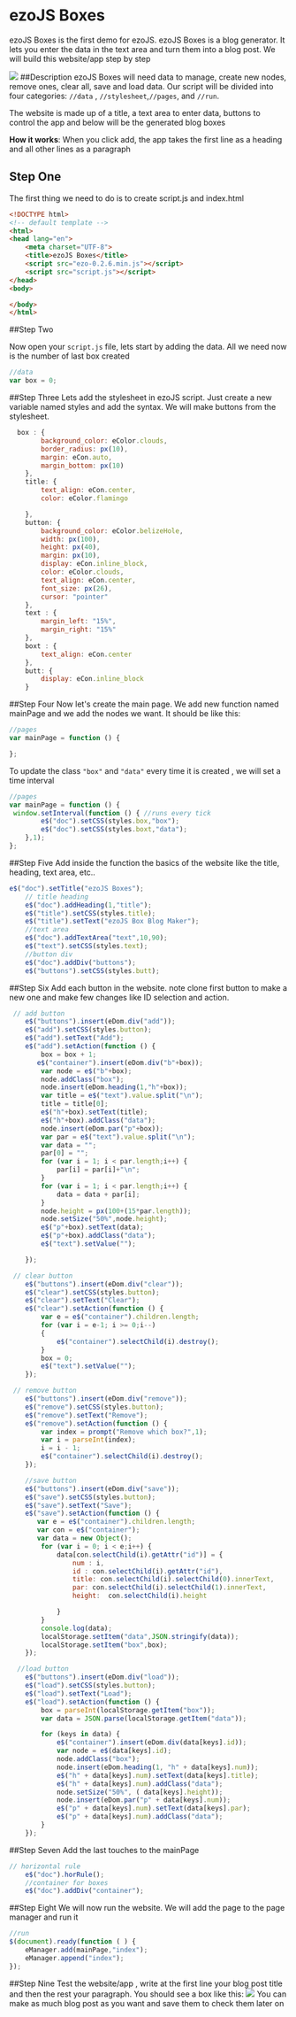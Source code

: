 # ezoJS Boxes
ezoJS Boxes is the first demo for ezoJS. ezoJS Boxes is a blog generator. It lets you enter the data in the text area and turn them into a blog post. We will build this website/app step by step

![](bm1.PNG)
##Description
ezoJS Boxes will need data to manage, create new nodes, remove ones, clear all, save and load data. Our script will be divided into four categories: `//data` , `//stylesheet`,`//pages`, and `//run`.

The website is made up of a title, a text area to enter data, buttons to control the app and below will be the generated blog boxes

**How it works**: When you click add, the app takes the first line as a heading and all other lines as a paragraph

## Step One
The first thing we need to do is to create script.js and index.html
```html
<!DOCTYPE html>
<!-- default template -->
<html>
<head lang="en">
    <meta charset="UTF-8">
    <title>ezoJS Boxes</title>
    <script src="ezo-0.2.6.min.js"></script>
    <script src="script.js"></script>
</head>
<body>

</body>
</html>
```
##Step Two 

Now open your `script.js` file, lets start by adding the data. All we need now is the number of last box created
```javascript
//data
var box = 0;

```
##Step Three
Lets add the stylesheet in ezoJS script. Just create a new variable named styles and add the syntax. We will make buttons from the stylesheet.
```javascript
  box : {
        background_color: eColor.clouds,
        border_radius: px(10),
        margin: eCon.auto,
        margin_bottom: px(10)
    },
    title: {
        text_align: eCon.center,
        color: eColor.flamingo

    },
    button: {
        background_color: eColor.belizeHole,
        width: px(100),
        height: px(40),
        margin: px(10),
        display: eCon.inline_block,
        color: eColor.clouds,
        text_align: eCon.center,
        font_size: px(26),
        cursor: "pointer"
    },
    text : {
        margin_left: "15%",
        margin_right: "15%"
    },
    boxt : {
        text_align: eCon.center
    },
    butt: {
        display: eCon.inline_block
    }
```
##Step Four
Now let's create the main page. We add new function named mainPage and we add the nodes we want. It should be like this:
```javascript
//pages
var mainPage = function () {

};
```
To update the class `"box"` and `"data"` every time it is created , we will set a time interval
```javascript
//pages
var mainPage = function () {
 window.setInterval(function () { //runs every tick
        e$("doc").setCSS(styles.box,"box");
        e$("doc").setCSS(styles.boxt,"data");
    },1);
};
```
##Step Five
Add inside the function the basics of the website like the title, heading, text area, etc..
```javascript
e$("doc").setTitle("ezoJS Boxes");
    // title heading
    e$("doc").addHeading(1,"title");
    e$("title").setCSS(styles.title);
    e$("title").setText("ezoJS Box Blog Maker");
    //text area
    e$("doc").addTextArea("text",10,90);
    e$("text").setCSS(styles.text);
    //button div
    e$("doc").addDiv("buttons");
    e$("buttons").setCSS(styles.butt);
```
##Step Six
Add each button in the website. note clone first button to make a new one and make few changes like ID selection and action.
```javascript
 // add button
    e$("buttons").insert(eDom.div("add"));
    e$("add").setCSS(styles.button);
    e$("add").setText("Add");
    e$("add").setAction(function () {
        box = box + 1;
       e$("container").insert(eDom.div("b"+box));
        var node = e$("b"+box);
        node.addClass("box");
        node.insert(eDom.heading(1,"h"+box));
        var title = e$("text").value.split("\n");
        title = title[0];
        e$("h"+box).setText(title);
        e$("h"+box).addClass("data");
        node.insert(eDom.par("p"+box));
        var par = e$("text").value.split("\n");
        var data = "";
        par[0] = "";
        for (var i = 1; i < par.length;i++) {
            par[i] = par[i]+"\n";
        }
        for (var i = 1; i < par.length;i++) {
            data = data + par[i];
        }
        node.height = px(100+(15*par.length));
        node.setSize("50%",node.height);
        e$("p"+box).setText(data);
        e$("p"+box).addClass("data");
        e$("text").setValue("");

    });
```
```javascript
 // clear button
    e$("buttons").insert(eDom.div("clear"));
    e$("clear").setCSS(styles.button);
    e$("clear").setText("Clear");
    e$("clear").setAction(function () {
        var e = e$("container").children.length;
        for (var i = e-1; i >= 0;i--)
        {
            e$("container").selectChild(i).destroy();
        }
        box = 0;
        e$("text").setValue("");
    });

```
```javascript
 // remove button
    e$("buttons").insert(eDom.div("remove"));
    e$("remove").setCSS(styles.button);
    e$("remove").setText("Remove");
    e$("remove").setAction(function () {
        var index = prompt("Remove which box?",1);
        var i = parseInt(index);
        i = i - 1;
        e$("container").selectChild(i).destroy();
    });
```
```javascript
    //save button
    e$("buttons").insert(eDom.div("save"));
    e$("save").setCSS(styles.button);
    e$("save").setText("Save");
    e$("save").setAction(function () {
       var e = e$("container").children.length;
       var con = e$("container");
       var data = new Object();
        for (var i = 0; i < e;i++) {
            data[con.selectChild(i).getAttr("id")] = {
                num : i,
                id : con.selectChild(i).getAttr("id"),
                title: con.selectChild(i).selectChild(0).innerText,
                par: con.selectChild(i).selectChild(1).innerText,
                height:  con.selectChild(i).height

            }
        }
        console.log(data);
        localStorage.setItem("data",JSON.stringify(data));
        localStorage.setItem("box",box);
    });

```
```javascript
  //load button
    e$("buttons").insert(eDom.div("load"));
    e$("load").setCSS(styles.button);
    e$("load").setText("Load");
    e$("load").setAction(function () {
        box = parseInt(localStorage.getItem("box"));
        var data = JSON.parse(localStorage.getItem("data"));

        for (keys in data) {
            e$("container").insert(eDom.div(data[keys].id));
            var node = e$(data[keys].id);
            node.addClass("box");
            node.insert(eDom.heading(1, "h" + data[keys].num));
            e$("h" + data[keys].num).setText(data[keys].title);
            e$("h" + data[keys].num).addClass("data");
            node.setSize("50%", ( data[keys].height));
            node.insert(eDom.par("p" + data[keys].num));
            e$("p" + data[keys].num).setText(data[keys].par);
            e$("p" + data[keys].num).addClass("data");
        }
    });
```
##Step Seven
Add the last touches to the mainPage
```javascript
// horizontal rule
    e$("doc").horRule();
    //container for boxes
    e$("doc").addDiv("container");
```
##Step Eight
We will now run the website. We will add the page to the page manager and run it
```javascript
//run
$(document).ready(function ( ) {
    eManager.add(mainPage,"index");
    eManager.append("index");
});
```
##Step Nine
Test the website/app , write at the first line your blog post title and then the rest your paragraph. You should see a box like this:
![](bm2.PNG)
You can make as much blog post as you want and save them to check them later on